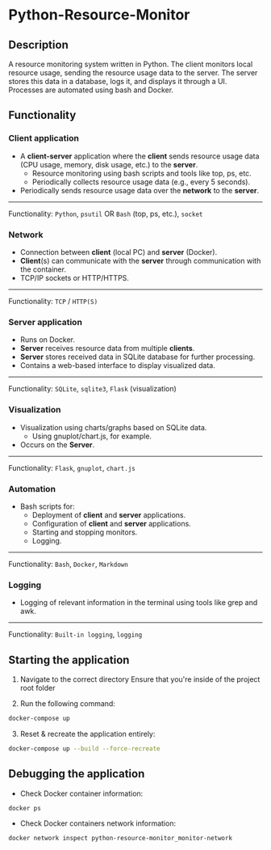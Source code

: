 # Python-Resource-Monitor

## Description

A resource monitoring system written in Python. The client monitors local resource usage, sending the resource usage data to the server. The server stores this data in a database, logs it, and displays it through a UI. Processes are automated using bash and Docker.

## Functionality

### Client application

- A **client-server** application where the **client** sends resource usage data (CPU usage, memory, disk usage, etc.) to the **server**.
  - Resource monitoring using bash scripts and tools like top, ps, etc.
  - Periodically collects resource usage data (e.g., every 5 seconds).
- Periodically sends resource usage data over the **network** to the **server**.

---

Functionality: `Python`, `psutil` OR `Bash` (top, ps, etc.), `socket`

### Network

- Connection between **client** (local PC) and **server** (Docker).
- **Client**(s) can communicate with the **server** through communication with the container.
- TCP/IP sockets or HTTP/HTTPS.

---

Functionality: `TCP` / `HTTP(S)`

### Server application

- Runs on Docker.
- **Server** receives resource data from multiple **clients**.
- **Server** stores received data in SQLite database for further processing.
- Contains a web-based interface to display visualized data.

---

Functionality: `SQLite`, `sqlite3`, `Flask` (visualization)

### Visualization

- Visualization using charts/graphs based on SQLite data.
  - Using gnuplot/chart.js, for example.
- Occurs on the **Server**.

---

Functionality: `Flask`, `gnuplot`, `chart.js`

### Automation

- Bash scripts for:
  - Deployment of **client** and **server** applications.
  - Configuration of **client** and **server** applications.
  - Starting and stopping monitors.
  - Logging.

---

Functionality: `Bash`, `Docker`, `Markdown`

### Logging

- Logging of relevant information in the terminal using tools like grep and awk.

---

Functionality: `Built-in logging`, `logging`

## Starting the application

1. Navigate to the correct directory
   Ensure that you're inside of the project root folder

2. Run the following command:
```sh
docker-compose up
```

3. Reset & recreate the application entirely:
```sh
docker-compose up --build --force-recreate
```

## Debugging the application

- Check Docker container information:
```sh
docker ps
```

- Check Docker containers network information:
```sh
docker network inspect python-resource-monitor_monitor-network
```

